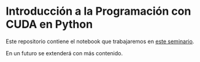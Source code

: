 # Introducción a la Programación con CUDA en Python

Este repositorio contiene el notebook que trabajaremos en [este seminario](https://www.cs.us.es/investigacion/seminario-de-inteligencia-artificial/2024-05-16-introduccion-a-cuda-con-python).

En un futuro se extenderá con más contenido.

